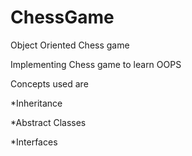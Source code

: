 # ChessGame
<p>Object Oriented Chess game<p>
<p> Implementing Chess game to learn OOPS<p>
<p>Concepts used are <p>
<p> *Inheritance <p>
<p> *Abstract Classes <p>
<p> *Interfaces <p>


